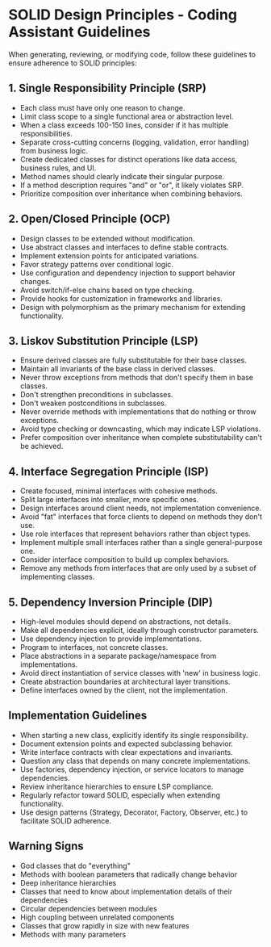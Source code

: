 # SOLID Design Principles - Coding Assistant Guidelines

When generating, reviewing, or modifying code, follow these guidelines to ensure adherence to SOLID principles:

## 1. Single Responsibility Principle (SRP)

- Each class must have only one reason to change.
- Limit class scope to a single functional area or abstraction level.
- When a class exceeds 100-150 lines, consider if it has multiple responsibilities.
- Separate cross-cutting concerns (logging, validation, error handling) from business logic.
- Create dedicated classes for distinct operations like data access, business rules, and UI.
- Method names should clearly indicate their singular purpose.
- If a method description requires "and" or "or", it likely violates SRP.
- Prioritize composition over inheritance when combining behaviors.

## 2. Open/Closed Principle (OCP)

- Design classes to be extended without modification.
- Use abstract classes and interfaces to define stable contracts.
- Implement extension points for anticipated variations.
- Favor strategy patterns over conditional logic.
- Use configuration and dependency injection to support behavior changes.
- Avoid switch/if-else chains based on type checking.
- Provide hooks for customization in frameworks and libraries.
- Design with polymorphism as the primary mechanism for extending functionality.

## 3. Liskov Substitution Principle (LSP)

- Ensure derived classes are fully substitutable for their base classes.
- Maintain all invariants of the base class in derived classes.
- Never throw exceptions from methods that don't specify them in base classes.
- Don't strengthen preconditions in subclasses.
- Don't weaken postconditions in subclasses.
- Never override methods with implementations that do nothing or throw exceptions.
- Avoid type checking or downcasting, which may indicate LSP violations.
- Prefer composition over inheritance when complete substitutability can't be achieved.

## 4. Interface Segregation Principle (ISP)

- Create focused, minimal interfaces with cohesive methods.
- Split large interfaces into smaller, more specific ones.
- Design interfaces around client needs, not implementation convenience.
- Avoid "fat" interfaces that force clients to depend on methods they don't use.
- Use role interfaces that represent behaviors rather than object types.
- Implement multiple small interfaces rather than a single general-purpose one.
- Consider interface composition to build up complex behaviors.
- Remove any methods from interfaces that are only used by a subset of implementing classes.

## 5. Dependency Inversion Principle (DIP)

- High-level modules should depend on abstractions, not details.
- Make all dependencies explicit, ideally through constructor parameters.
- Use dependency injection to provide implementations.
- Program to interfaces, not concrete classes.
- Place abstractions in a separate package/namespace from implementations.
- Avoid direct instantiation of service classes with 'new' in business logic.
- Create abstraction boundaries at architectural layer transitions.
- Define interfaces owned by the client, not the implementation.

## Implementation Guidelines

- When starting a new class, explicitly identify its single responsibility.
- Document extension points and expected subclassing behavior.
- Write interface contracts with clear expectations and invariants.
- Question any class that depends on many concrete implementations.
- Use factories, dependency injection, or service locators to manage dependencies.
- Review inheritance hierarchies to ensure LSP compliance.
- Regularly refactor toward SOLID, especially when extending functionality.
- Use design patterns (Strategy, Decorator, Factory, Observer, etc.) to facilitate SOLID adherence.

## Warning Signs

- God classes that do "everything"
- Methods with boolean parameters that radically change behavior
- Deep inheritance hierarchies
- Classes that need to know about implementation details of their dependencies
- Circular dependencies between modules
- High coupling between unrelated components
- Classes that grow rapidly in size with new features
- Methods with many parameters